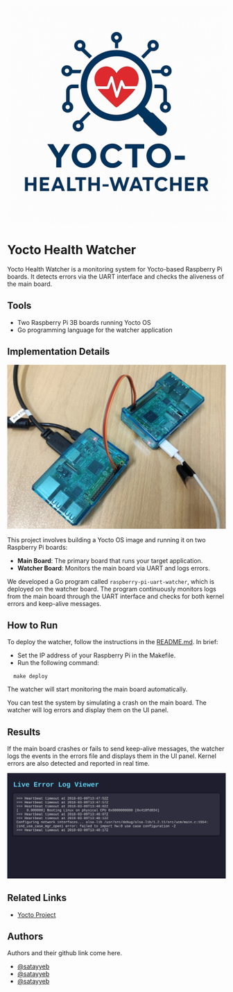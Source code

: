 ![img_1.png](img_1.png)

# Yocto Health Watcher

Yocto Health Watcher is a monitoring system for Yocto-based Raspberry Pi boards. It detects errors via the UART
interface and checks the aliveness of the main board.

## Tools

- Two Raspberry Pi 3B boards running Yocto OS
- Go programming language for the watcher application

## Implementation Details

![img_2.png](img_2.jpg)

This project involves building a Yocto OS image and running it on two Raspberry Pi boards:

- **Main Board**: The primary board that runs your target application.
- **Watcher Board**: Monitors the main board via UART and logs errors.

We developed a Go program called `raspberry-pi-uart-watcher`, which is deployed on the watcher board. The program
continuously monitors logs from the main board through the UART interface and checks for both kernel errors and
keep-alive messages.

## How to Run

To deploy the watcher, follow the instructions in the [README.md](Code/Readme.md).
In brief:

- Set the IP address of your Raspberry Pi in the Makefile.
- Run the following command:

```shell
  make deploy
```

The watcher will start monitoring the main board automatically.

You can test the system by simulating a crash on the main board. The watcher will log errors and display them on the UI
panel.

## Results

If the main board crashes or fails to send keep-alive messages, the watcher logs the events in the errors file and
displays them in the UI panel. Kernel errors are also detected and reported in real time.

![img.png](img.png)

## Related Links

- [Yocto Project](https://www.yoctoproject.org/)

## Authors

Authors and their github link come here.

- [@satayyeb](https://github.com/satayyeb)
- [@satayyeb](https://github.com/satayyeb)
- [@satayyeb](https://github.com/satayyeb)

